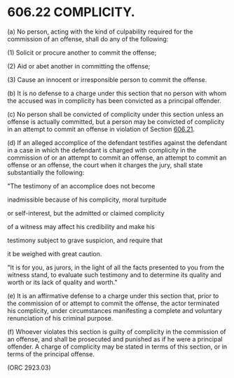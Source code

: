 606.22 COMPLICITY.
==================

​(a) No person, acting with the kind of culpability required for the
commission of an offense, shall do any of the following:

​(1) Solicit or procure another to commit the offense;

​(2) Aid or abet another in committing the offense;

​(3) Cause an innocent or irresponsible person to commit the offense.

​(b) It is no defense to a charge under this section that no person with
whom the accused was in complicity has been convicted as a principal
offender.

​(c) No person shall be convicted of complicity under this section
unless an offense is actually committed, but a person may be convicted
of complicity in an attempt to commit an offense in violation of Section
[606.21](2a5501ab.html).

​(d) If an alleged accomplice of the defendant testifies against the
defendant in a case in which the defendant is charged with complicity in
the commission of or an attempt to commit an offense, an attempt to
commit an offense or an offense, the court when it charges the jury,
shall state substantially the following:

"The testimony of an accomplice does not become

inadmissible because of his complicity, moral turpitude

or self-interest, but the admitted or claimed complicity

of a witness may affect his credibility and make his

testimony subject to grave suspicion, and require that

it be weighed with great caution.

"It is for you, as jurors, in the light of all the facts presented to
you from the witness stand, to evaluate such testimony and to determine
its quality and worth or its lack of quality and worth."

​(e) It is an affirmative defense to a charge under this section that,
prior to the commission of or attempt to commit the offense, the actor
terminated his complicity, under circumstances manifesting a complete
and voluntary renunciation of his criminal purpose.

​(f) Whoever violates this section is guilty of complicity in the
commission of an offense, and shall be prosecuted and punished as if he
were a principal offender. A charge of complicity may be stated in terms
of this section, or in terms of the principal offense.

(ORC 2923.03)
